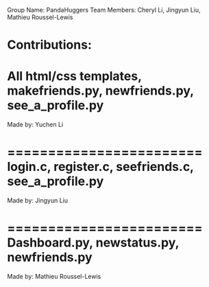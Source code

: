 Group Name: PandaHuggers
Team Members: Cheryl Li, Jingyun Liu, Mathieu Roussel-Lewis

Contributions:
========================
All html/css templates, makefriends.py, newfriends.py, see_a_profile.py
========================
Made by: Yuchen Li

========================
login.c, register.c, seefriends.c, see_a_profile.py
========================
Made by: Jingyun Liu


========================
Dashboard.py, newstatus.py, newfriends.py
========================
Made by: Mathieu Roussel-Lewis